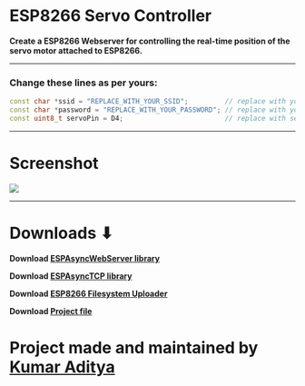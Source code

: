 # ESP8266 Servo Controller

**Create a ESP8266 Webserver for controlling the real-time position of the servo motor attached to ESP8266.**

---

### Change these lines as per yours:

```cpp
const char *ssid = "REPLACE_WITH_YOUR_SSID";         // replace with your SSID
const char *password = "REPLACE_WITH_YOUR_PASSWORD"; // replace with your Password
const uint8_t servoPin = D4;                         // replace with servo pin
```
---


# Screenshot

<img src= "https://github.com/rahuladitya303/ESP8266_SERVO_CONTROLLER/blob/master/screenshot.jpg" width = "fit-content">

---

# Downloads ⬇

**Download [ESPAsyncWebServer library](https://github.com/me-no-dev/ESPAsyncWebServer/archive/master.zip)**

**Download [ESPAsyncTCP library](https://github.com/me-no-dev/ESPAsyncTCP/archive/master.zip)**

**Download [ESP8266 Filesystem Uploader](https://github.com/esp8266/arduino-esp8266fs-plugin/releases/download/0.5.0/ESP8266FS-0.5.0.zip)**

**Download [Project file](https://github.com/rahuladitya303/ESP8266_SERVO_CONTROLLER/releases/download/1.0/ESP8266_SERVO_CONTOLLER.zip)**

# Project made and maintained by [Kumar Aditya](https://github.com/rahuladitya303/)
